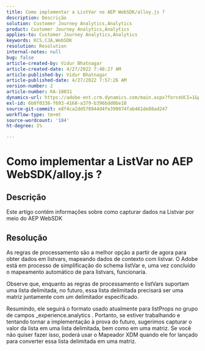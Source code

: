 ```yaml
---
title: Como implementar a ListVar no AEP WebSDK/alloy.js ?
description: Descrição
solution: Customer Journey Analytics,Analytics
product: Customer Journey Analytics,Analytics
applies-to: Customer Journey Analytics,Analytics
keywords: KCS,CJA,WebSDK
resolution: Resolution
internal-notes: null
bug: false
article-created-by: Vidur Bhatnagar
article-created-date: 4/27/2022 7:48:27 AM
article-published-by: Vidur Bhatnagar
article-published-date: 4/27/2022 7:57:26 AM
version-number: 2
article-number: KA-18031
dynamics-url: https://adobe-ent.crm.dynamics.com/main.aspx?forceUCI=1&pagetype=entityrecord&etn=knowledgearticle&id=5b1fd76a-fec5-ec11-a7b6-0022480a10ee
exl-id: 6b0f0338-f693-4168-a379-b396bdd0be18
source-git-commit: e8f4ca2dd578944d4fe399074fab461de88ad247
workflow-type: tm+mt
source-wordcount: '184'
ht-degree: 1%

---
```


# Como implementar a ListVar no AEP WebSDK/alloy.js ?

## Descrição


Este artigo contém informações sobre como capturar dados na Listvar por meio do AEP WebSDK


## Resolução


As regras de processamento são a melhor opção a partir de agora para obter dados em listvars, mapeando dados de contexto com listvar. O Adobe está em processo de simplificação do schema listVar e, uma vez concluído o mapeamento automático de para listvars, funcionaria.

Observe que, enquanto as regras de processamento e listVars suportam uma lista delimitada, no futuro, essa lista delimitada precisará ser uma matriz juntamente com um delimitador especificado.

Resumindo, ele seguirá o formato usado atualmente para listProps no grupo de campos _experience.analytics . Portanto, se estiver trabalhando e tentando tornar a implementação à prova do futuro, sugerimos capturar o valor da lista em uma lista delimitada, bem como em uma matriz. Se você não quiser fazer isso, poderá usar o Mapeador XDM quando ele for lançado para converter essa lista delimitada em uma matriz.

